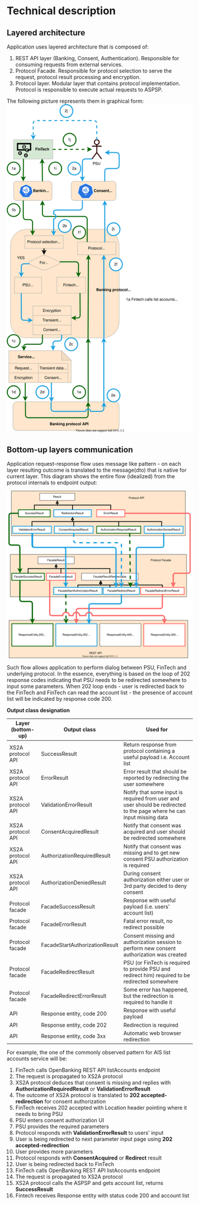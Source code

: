 # Technical description

## Layered architecture

Application uses layered architecture that is composed of:

1. REST API layer (Banking, Consent, Authentication). Responsible for consuming requests from external services.
1. Protocol Facade. Responsible for protocol selection to serve the request, protocol result processing and encryption.
1. Protocol layer. Modular layer that contains protocol implementation. Protocol is responsible to execute actual
requests to ASPSP.

The following picture represents them in graphical form:
![Technical architecture](../img/technical-architecture.svg)

## Bottom-up layers communication
Application request-response flow uses message like pattern - on each layer resulting outcome is 
translated to the message(dto) that is native for current layer. This diagram shows the entire
flow (idealized) from the protocol internals to endpoint output:

![Result flow by layers](diagrams/components/ideal-result-mappings.svg)

Such flow allows application to perform dialog between PSU, FinTech and underlying protocol.
In the essence, everything is based on the loop of 202 response codes indicating that PSU needs to be redirected somewhere to
input some parameters. When 202 loop ends - user is redirected back to the FinTech and FinTech can read the
account list - the presence of account list will be indicated by response code 200. 

**Output class designation**

| Layer (bottom-up)      | Output class                   | Used for                                                                                                                                                  |
|------------------------|--------------------------------|-----------------------------------------------------------------------------------------------------------------------------------------------------------|
| XS2A protocol API      | SuccessResult                  | Return response from protocol containing a useful payload i.e. Account list                                                                               |
| XS2A protocol API      | ErrorResult                    | Error result that should be reported by redirecting the  user somewhere                                                                                   |
| XS2A protocol API      | ValidationErrorResult          | Notify that some input is required from user and user should be redirected to the page where he can input missing data                                    |
| XS2A protocol API      | ConsentAcquiredResult          | Notify that consent was acquired and user should be redirected somewhere                                                                                  |
| XS2A protocol API      | AuthorizationRequiredResult    | Notify that consent was missing and to get new consent PSU authorization is required                                                                      |
| XS2A protocol API      | AuthorizationDeniedResult      | During consent authorization either user or 3rd party decided to deny consent                                                                             |
| Protocol facade        | FacadeSuccessResult            | Response with useful payload (i.e. users' account list)                                                                                                   |
| Protocol facade        | FacadeErrorResult              | Fatal error result, no redirect possible                                                                                                                  |
| Protocol facade        | FacadeStartAuthorizationResult | Consent missing and authorization session to perform new consent authorization was created                                                                |
| Protocol facade        | FacadeRedirectResult           | PSU (or FinTech is required to provide PSU and redirect him) required to be redirected somewhere                                                          |
| Protocol facade        | FacadeRedirectErrorResult      | Some error has happened, but the redirection is required to handle it                                                                                     |
| API                    | Response entity, code 200      | Response with useful payload                                                                                                                              |
| API                    | Response entity, code 202      | Redirection is required                                                                                                                                   |
| API                    | Response entity, code 3xx      | Automatic web browser redirection                                                                                                                         |

For example, the one of the commonly observed pattern for AIS list accounts service will be:

1. FinTech calls OpenBanking REST API listAccounts endpoint
1. The request is propagated to XS2A protocol
1. XS2A protocol deduces that consent is missing and replies with **AuthorizationRequiredResult** or **ValidationErrorResult**
1. The outcome of XS2A protocol is translated to **202 accepted-redirection** for consent authorization
1. FinTech receives 202 accepted with Location header pointing where it needs to bring PSU
1. PSU enters consent authorization UI
1. PSU provides the required parameters 
1. Protocol responds with **ValidationErrorResult** to users' input
1. User is being redirected to next parameter input page using **202 accepted-redirection**
1. User provides more parameters
1. Protocol responds with **ConsentAcquired** or **Redirect** result
1. User is being redirected back to FinTech
1. FinTech calls OpenBanking REST API listAccounts endpoint
1. The request is propagated to XS2A protocol
1. XS2A protocol calls the ASPSP and gets account list, returns **SuccessResult**
1. Fintech receives Response entity with status code 200 and account list